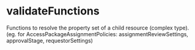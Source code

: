 # validateFunctions
Functions to resolve the property set of a child resource (complex type). (eg. for AccessPackageAssignmentPolicies: assignmentReviewSettings, approvalStage, requestorSettings)